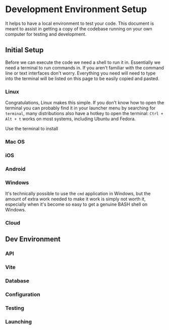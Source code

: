 # Development Environment Setup
It helps to have a local environment to test your code. This document is meant to assist in getting a copy of the codebase running on your own computer for testing and development.

## Initial Setup
Before we can execute the code we need a shell to run it in. Essentially we need a terminal to run commands in. If you aren't familiar with the command line or text interfaces don't worry. Everything you need will need to type into the terminal will be listed on this page to be easily copied and pasted.

### Linux
Congratulations, Linux makes this simple. If you don't know how to open the terminal you can probably find it in your launcher menu by searching for `terminal`, many distributions also have a hotkey to open the terminal: `Ctrl + Alt + t` works on most systems, including Ubuntu and Fedora.

Use the terminal to install 

### Mac OS

### iOS

### Android

### Windows
It's technically possible to use the `cmd` application in Windows, but the amount of extra work needed to make it work is simply not worth it, especially when it's become so easy to get a genuine BASH shell on Windows.



### Cloud

## Dev Environment

### API

### Vite

### Database

### Configuration

### Testing

### Launching
